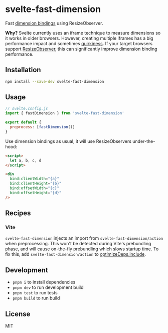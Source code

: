 # svelte-fast-dimension

Fast [dimension bindings](https://svelte.dev/tutorial/dimensions) using ResizeObserver.

**Why?** Svelte currently uses an iframe technique to measure dimensions so it works in older browsers. However, creating multiple iframes has a big performance impact and sometimes [quirkiness](https://github.com/sveltejs/svelte/issues/4776). If your target browsers support [ResizeObserver](https://caniuse.com/resizeobserver), this can significantly improve dimension binding performance.

## Installation

```bash
npm install --save-dev svelte-fast-dimension
```

## Usage

```js
// svelte.config.js
import { fastDimension } from 'svelte-fast-dimension'

export default {
  preprocess: [fastDimension()]
}
```

Use dimension bindings as usual, it will use ResizeObservers under-the-hood:

```html
<script>
  let a, b, c, d
</script>

<div
  bind:clientWidth="{a}"
  bind:clientHeight="{b}"
  bind:offsetWidth="{c}"
  bind:offsetHeight="{d}"
/>
```

## Recipes

### Vite

`svelte-fast-dimension` injects an import from `svelte-fast-dimension/action` when preprocessing. This won't be detected during Vite's prebundling phase, and will cause on-the-fly prebundling which slows startup time. To fix this, add `svelte-fast-dimension/action` to [optimizeDeps.include](https://vitejs.dev/config/dep-optimization-options.html#optimizedeps-include).

## Development

- `pnpm i` to install dependencies
- `pnpm dev` to run development build
- `pnpm test` to run tests
- `pnpm build` to run build

## License

MIT
